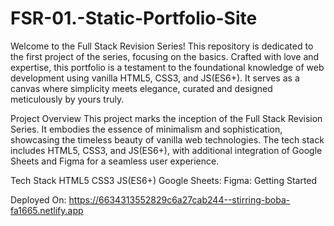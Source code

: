 # FSR-01.-Static-Portfolio-Site
Welcome to the Full Stack Revision Series! This repository is dedicated to the first project of the series, focusing on the basics. Crafted with love and expertise, this portfolio is a testament to the foundational knowledge of web development using vanilla HTML5, CSS3, and JS(ES6+). It serves as a canvas where simplicity meets elegance, curated and designed meticulously by yours truly.

Project Overview
This project marks the inception of the Full Stack Revision Series. It embodies the essence of minimalism and sophistication, showcasing the timeless beauty of vanilla web technologies. The tech stack includes HTML5, CSS3, and JS(ES6+), with additional integration of Google Sheets and Figma for a seamless user experience.

Tech Stack
HTML5
CSS3
JS(ES6+)
Google Sheets:
Figma:
Getting Started

Deployed On: https://6634313552829c6a27cab244--stirring-boba-fa1665.netlify.app

